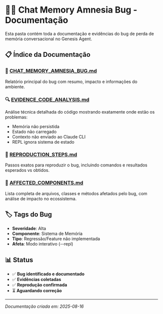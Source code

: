 # 🧠💔 Chat Memory Amnesia Bug - Documentação

Esta pasta contém toda a documentação e evidências do bug de perda de memória conversacional no Genesis Agent.

## 📋 **Índice da Documentação**

### 🐛 **[CHAT_MEMORY_AMNESIA_BUG.md](./CHAT_MEMORY_AMNESIA_BUG.md)**
Relatório principal do bug com resumo, impacto e informações do ambiente.

### 🔍 **[EVIDENCE_CODE_ANALYSIS.md](./EVIDENCE_CODE_ANALYSIS.md)**  
Análise técnica detalhada do código mostrando exatamente onde estão os problemas:
- Memória não persistida
- Estado não carregado
- Contexto não enviado ao Claude CLI
- REPL ignora sistema de estado

### 🔄 **[REPRODUCTION_STEPS.md](./REPRODUCTION_STEPS.md)**
Passos exatos para reproduzir o bug, incluindo comandos e resultados esperados vs obtidos.

### 🎯 **[AFFECTED_COMPONENTS.md](./AFFECTED_COMPONENTS.md)**
Lista completa de arquivos, classes e métodos afetados pelo bug, com análise de impacto no ecossistema.

## 🏷️ **Tags do Bug**
- **Severidade**: Alta
- **Componente**: Sistema de Memória  
- **Tipo**: Regressão/Feature não implementada
- **Afeta**: Modo interativo (--repl)

## 📊 **Status**
- ✅ **Bug identificado e documentado**
- ✅ **Evidências coletadas**  
- ✅ **Reprodução confirmada**
- ⏳ **Aguardando correção**

---
*Documentação criada em: 2025-08-16*